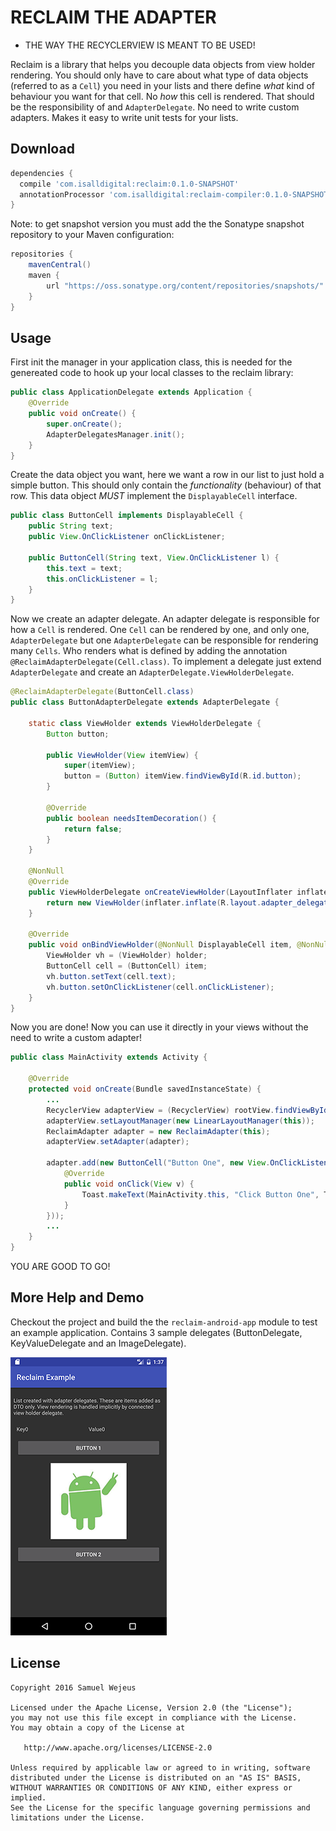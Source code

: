 RECLAIM THE ADAPTER
============
- THE WAY THE RECYCLERVIEW IS MEANT TO BE USED!

Reclaim is a library that helps you decouple data objects from view holder rendering. You should only have to care about what type of data objects (referred to as a `Cell`) you need in your lists and there define *what* kind of behaviour you want for that cell. No *how* this cell is rendered. That should be the responsibility of and `AdapterDelegate`. No need to write custom adapters. Makes it easy to write unit tests for your lists. 

Download
--------

```groovy
dependencies {
  compile 'com.isalldigital:reclaim:0.1.0-SNAPSHOT'
  annotationProcessor 'com.isalldigital:reclaim-compiler:0.1.0-SNAPSHOT'
}
```

Note: to get snapshot version you must add the the Sonatype snapshot repository to your Maven configuration:

```groovy
repositories {
    mavenCentral()
    maven {
        url "https://oss.sonatype.org/content/repositories/snapshots/"
    }
}
```

Usage
--------

First init the manager in your application class, this is needed for the genereated code to hook up your local classes to the reclaim library: 

```java
public class ApplicationDelegate extends Application {
    @Override
    public void onCreate() {
        super.onCreate();
        AdapterDelegatesManager.init();
    }
}
```

Create the data object you want, here we want a row in our list to just hold a simple button. This should only contain the *functionality* (behaviour) of that row. This data object *MUST* implement the `DisplayableCell` interface.

```java
public class ButtonCell implements DisplayableCell {
    public String text;
    public View.OnClickListener onClickListener;

    public ButtonCell(String text, View.OnClickListener l) {
        this.text = text;
        this.onClickListener = l;
    }
}
```

Now we create an adapter delegate. An adapter delegate is responsible for how a `Cell` is rendered. One `Cell` can be rendered by one, and only one, `AdapterDelegate` but one `AdapterDelegate` can be responsible for rendering many `Cells`. Who renders what is defined by adding the annotation `@ReclaimAdapterDelegate(Cell.class)`. To implement a delegate just extend `AdapterDelegate` and create an `AdapterDelegate.ViewHolderDelegate`.

```java
@ReclaimAdapterDelegate(ButtonCell.class)
public class ButtonAdapterDelegate extends AdapterDelegate {

    static class ViewHolder extends ViewHolderDelegate {
        Button button;

        public ViewHolder(View itemView) {
            super(itemView);
            button = (Button) itemView.findViewById(R.id.button);
        }

        @Override
        public boolean needsItemDecoration() {
            return false;
        }
    }

    @NonNull
    @Override
    public ViewHolderDelegate onCreateViewHolder(LayoutInflater inflater, ViewGroup parent) {
        return new ViewHolder(inflater.inflate(R.layout.adapter_delegate_button_with_icon_and_text, parent, false));
    }

    @Override
    public void onBindViewHolder(@NonNull DisplayableCell item, @NonNull RecyclerView.ViewHolder holder, int position) {
        ViewHolder vh = (ViewHolder) holder;
        ButtonCell cell = (ButtonCell) item;
        vh.button.setText(cell.text);
        vh.button.setOnClickListener(cell.onClickListener);
    }
}
```

Now you are done! Now you can use it directly in your views without the need to write a custom adapter!

```java
public class MainActivity extends Activity {

    @Override
    protected void onCreate(Bundle savedInstanceState) {
        ...
        RecyclerView adapterView = (RecyclerView) rootView.findViewById(R.id.adapter);
        adapterView.setLayoutManager(new LinearLayoutManager(this));
        ReclaimAdapter adapter = new ReclaimAdapter(this);
        adapterView.setAdapter(adapter);

        adapter.add(new ButtonCell("Button One", new View.OnClickListener() {
            @Override
            public void onClick(View v) {
                Toast.makeText(MainActivity.this, "Click Button One", Toast.LENGTH_LONG).show();
            }
        }));
        ...
    }
}
```

YOU ARE GOOD TO GO!

More Help and Demo
-------
Checkout the project and build the the `reclaim-android-app` module to test an example application. Contains 3 sample delegates (ButtonDelegate, KeyValueDelegate and an ImageDelegate). 

![App](example-app-screenshot.png)

License
-------

    Copyright 2016 Samuel Wejeus

    Licensed under the Apache License, Version 2.0 (the "License");
    you may not use this file except in compliance with the License.
    You may obtain a copy of the License at

       http://www.apache.org/licenses/LICENSE-2.0

    Unless required by applicable law or agreed to in writing, software
    distributed under the License is distributed on an "AS IS" BASIS,
    WITHOUT WARRANTIES OR CONDITIONS OF ANY KIND, either express or implied.
    See the License for the specific language governing permissions and
    limitations under the License.


